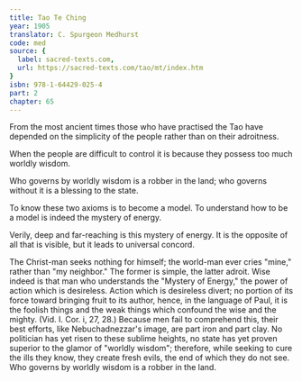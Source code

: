 ```yaml
---
title: Tao Te Ching
year: 1905
translator: C. Spurgeon Medhurst
code: med
source: {
  label: sacred-texts.com,
  url: https://sacred-texts.com/tao/mt/index.htm
}
isbn: 978-1-64429-025-4
part: 2
chapter: 65
---
```

From the most ancient times those who have practised the Tao have depended on the simplicity of the people rather than on their adroitness.

When the people are difficult to control it is because they possess too much worldly wisdom.

Who governs by worldly wisdom is a robber in the land; who governs without it is a blessing to the state.

To know these two axioms is to become a model. To understand how to be a model is indeed the mystery of energy.

Verily, deep and far-reaching is this mystery of energy. It is the opposite of all that is visible, but it leads to universal concord.

The Christ-man seeks nothing for himself; the world-man ever cries "mine," rather than "my neighbor." The former is simple, the latter adroit. Wise indeed is that man who understands the "Mystery of Energy," the power of action which is desireless. Action which is desireless divert; no portion of its force toward bringing fruit to its author, hence, in the language of Paul, it is the foolish things and the weak things which confound the wise and the mighty. (Vid. I. Cor. i, 27, 28.) Because men fail to comprehend this, their best efforts, like Nebuchadnezzar's image, are part iron and part clay. No politician has yet risen to these sublime heights, no state has yet proven superior to the glamor of "worldly wisdom"; therefore, while seeking to cure the ills they know, they create fresh evils, the end of which they do not see. Who governs by worldly wisdom is a robber in the land.